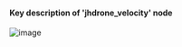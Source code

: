 #### Key description of 'jhdrone_velocity' node

![image](https://user-images.githubusercontent.com/79160507/178958836-e2837b61-4326-4c5c-9ff0-56abea75a79e.png)</div>

